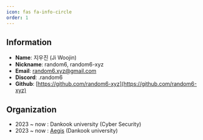 ```yaml
---
icon: fas fa-info-circle
order: 1
---
```


## **Information**

- **Name**: 지우진 (Ji Woojin)
- **Nickname**: random6, random6-xyz
- **Email**: [random6.xyz@gmail.com](mailto:random6.xyz@gmail.com)
- **Discord**: .random6
- **Github**: [https://github.com/random6-xyz](https://github.com/random6-xyz)

## Organization

- 2023 ~ now : Dankook university (Cyber Security)
- 2023 ~ now : [Aegis](https://cms.dankook.ac.kr/web/club/aegis) (Dankook university)
